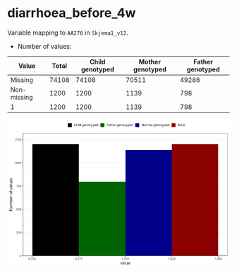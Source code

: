# diarrhoea_before_4w
Variable mapping to `AA276` in `Skjema1_v12`.
- Number of values:

| Value | Total | Child genotyped | Mother genotyped | Father genotyped |
| ----- | ----- | --------------- | ---------------- | ---------------- |
| Missing | 74108 | 74108 | 70511 | 49286 |
| Non-missing | 1200 | 1200 | 1139 | 798 |
| 1 | 1200 | 1200 | 1139 | 798 |



![](diarrhoea_before_4w_n.png)




